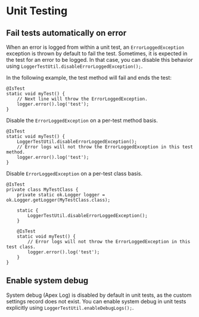 # Unit Testing

## Fail tests automatically on error

When an error is logged from within a unit test, an `ErrorLoggedException` exception is thrown by default to fail the test.
Sometimes, it is expected in the test for an error to be logged.
In that case, you can disable this behavior using `LoggerTestUtil.disableErrorLoggedException();`.

In the following example, the test method will fail and ends the test:

```apex
@IsTest
static void myTest() {
    // Next line will throw the ErrorLoggedException.
    logger.error().log('test');
}
```

Disable the `ErrorLoggedException` on a per-test method basis.

```apex
@IsTest
static void myTest() {
    LoggerTestUtil.disableErrorLoggedException();
    // Error logs will not throw the ErrorLoggedException in this test method.
    logger.error().log('test');
}
```

Disable `ErrorLoggedException` on a per-test class basis.

```apex
@IsTest
private class MyTestClass {
    private static ok.Logger logger = ok.Logger.getLogger(MyTestClass.class);

    static {
        LoggerTestUtil.disableErrorLoggedException();
    }

    @IsTest
    static void myTest() {
        // Error logs will not throw the ErrorLoggedException in this test class.
        logger.error().log('test');
    }
}
```

## Enable system debug

System debug (Apex Log) is disabled by default in unit tests, as the custom settings record does not exist.
You can enable system debug in unit tests explicitly using `LoggerTestUtil.enableDebugLogs();`.
